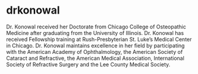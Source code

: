 # drkonowal
Dr. Konowal received her Doctorate from Chicago College of Osteopathic Medicine after graduating from the University of Illinois. Dr. Konowal has received Fellowship training at Rush-Presbyterian St. Luke’s Medical Center in Chicago. Dr. Konowal maintains excellence in her field by participating with the American Academy of Ophthalmology, the American Society of Cataract and Refractive, the American Medical Association, International Society of Refractive Surgery and the Lee County Medical Society.
